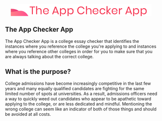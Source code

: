 <div align="center"><img src="images/logo.png" alt="The App Checker App"></div>

## The App Checker App
The App Checker App is a college essay checker that identifies the instances where you reference the college you're applying to and instances where you reference other colleges in order for you to make sure that you are always talking about the correct college.

## What is the purpose?
College admissions have become increasingly competitive in the last few years and many equally qualified candidates are fighting for the same limited number of spots at universities. As a result, admissions officers need a way to quickly weed out candidates who appear to be apathetic toward applying to the college, or are less dedicated and mindful. Mentioning the wrong college can seem like an indicator of both of those things and should be avoided at all costs.
